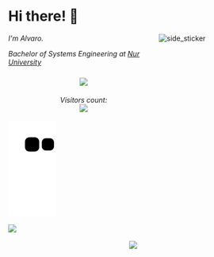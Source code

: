 <h1 align='left'> Hi there! 👋</h1>
<img align="right" width=200px height=200px alt="side_sticker" src="https://media.giphy.com/media/TEnXkcsHrP4YedChhA/giphy.gif" />

<em align='left'>I'm Alvaro.</em>
 
 
<p><em>Bachelor of Systems Engineering at <a href="https://www.nur.edu">Nur University</a></br>
 
 

<h3 align='center'>
<img src="https://activity-graph.herokuapp.com/graph?username=alvarosiles11&area=true&hide_border=true&line=3AFC30&theme=react-dark"/>
</h3>

<p align="center"> 
  Visitors count:<br>
  <meta http-equiv="refresh" content="0.6">
  <img src="https://profile-counter.glitch.me/alvarosiles11/count.svg" />
</p>

![Image text](https://raw.githubusercontent.com/alvarosiles11/alvarosiles11/output/github-contribution-grid-snake.svg)

<a href="https://github.com/404"><img src="https://user-images.githubusercontent.com/73097560/115834477-dbab4500-a447-11eb-908a-139a6edaec5c.gif" width="100%"></a>
<div align="center">
<div align="center">
 


![](https://komarev.com/ghpvc/?username=alvarosiles11&label=PROFILE+VIEWS)

 
